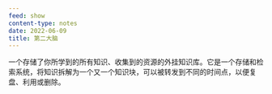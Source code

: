 ```yaml
---
feed: show
content-type: notes
date: 2022-06-09
title: 第二大脑
---
```


一个存储了你所学到的所有知识、收集到的资源的外挂知识库。它是一个存储和检索系统，将知识拆解为一个又一个知识块，可以被转发到不同的时间点，以便复盘、利用或删除。
